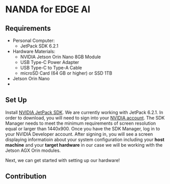 # NANDA for EDGE AI 

## Requirements
* Personal Computer:
  * JetPack SDK 6.2.1
* Hardware Materials:
  * NVIDIA Jetson Orin Nano 8GB Module
  * USB Type-C Power Adapter
  * USB Type-C to Type-A Cable
  * microSD Card (64 GB or higher) or SSD 1TB
* Jetson Orin Nano
* 



## Set Up

Install [NVIDIA JetPack SDK](https://developer.nvidia.com/embedded/jetpack). We are currently working with JetPack 6.2.1. In order to download, you will need to sign into your [NVIDIA account](https://developer.nvidia.com/account). The SDK Manager needs to meet the minimum requirements of screen resolution equal or larger than 1440x900. Once you have the SDK Manager, log in to your NVIDIA Developer account. After signing in, you will see a screen displaying informatioin about your system configuration including your **host machine** and your **target hardware** in our case we will be working with the Jetson AGX Orin modules.

Next, we can get started with setting up our hardware! 


## Contribution 
